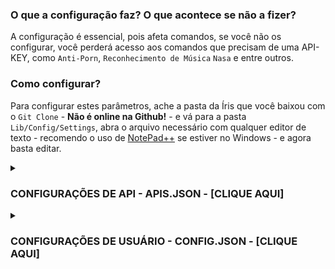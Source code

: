 ### O que a configuração faz? O que acontece se não a fizer?  
  
A configuração é essencial, pois afeta comandos, se você não os configurar, você perderá acesso aos comandos que precisam de uma API-KEY, como `Anti-Porn`, `Reconhecimento de Música` `Nasa` e entre outros.  
  
### Como configurar?  
  
Para configurar estes parâmetros, ache a pasta da Íris que você baixou com o `Git Clone` - **Não é online na Github!** - e vá para a pasta `Lib/Config/Settings`, abra o arquivo necessário com qualquer editor de texto - recomendo o uso de [NotePad++](https://notepad-plus-plus.org/downloads/) se estiver no Windows - e agora basta editar.  
  
<details>  
	<summary><h3>CONFIGURAÇÕES DE API - APIS.JSON - [CLIQUE AQUI]</h3></summary>  
	  
------  
> Você pode obter uma API-KEY após criar uma conta no site requisitado, todos as APIS são gratuitas e não precisam de cartão de crédito ou similares, com exceção da IBM, que pede para verificação de Identidade, mas seu uso segue gratuito após isso.  
>  
> NÃO EDITE OS ARQUIVOS PELO NAVEGADOR!  
>  
------  
> - [Localização da API 1 - API-Flash](https://github.com/KillovSky/iris/blob/main/lib/config/Settings/APIS.json#L27) → Para tirar prints de sites.  
> - [Adquira a KEY API-Flash](https://apiflash.com/dashboard/access_keys)  
------  
> - [Localização da API 2 - RemoveBG](https://github.com/KillovSky/iris/blob/main/lib/config/Settings/APIS.json#L43) → Para criação de stickers sem fundo.  
> - [Adquira a KEY RemoveBG](https://www.remove.bg/pt-br/dashboard#api-key)  
------  
> - [Localização da API 3 - WallHaven](https://github.com/KillovSky/iris/blob/main/lib/config/Settings/APIS.json#L49) → Para Wallpapers.  
> - [Adquira a KEY WallHaven](https://wallhaven.cc/settings/account)  
------  
> - [Localização da API 4 - Deep-AI](https://github.com/KillovSky/iris/blob/main/lib/config/Settings/APIS.json#L15) → Para Anti-Porn, Colorfy e outros.  
> - [Adquira a KEY Deep-AI](https://deepai.org/dashboard/profile)  
------  
> - [Localização da API 5 - The-Movie-Database](https://github.com/KillovSky/iris/blob/main/lib/config/Settings/APIS.json#L46) → Para informações de filmes.  
> - [Adquira a KEY The Movie Database](https://www.themoviedb.org/settings/api)  
------  
> - [Localização da API 6 - ACR-Cloud](https://github.com/KillovSky/iris/blob/main/lib/config/Settings/APIS.json#L5-L7) → Para identificação de música.  
> - [Adquira a KEY ACR-Cloud](https://console.acrcloud.com/avr#/projects/online)  
------  
> - [Localização da API 7 - NEWSAPI](https://github.com/KillovSky/iris/blob/main/lib/config/Settings/APIS.json#L24) → Para Noticias.  
> - [Adquira a KEY NEWSAPI](https://newsapi.org/account)  
------  
> - [Localização da API 8 - IBM-WATSON](https://github.com/KillovSky/iris/blob/main/lib/config/Settings/APIS.json#L10-L12) → Para converter áudio em texto.  
> - [Adquira a KEY IBM-WATSON](https://cloud.ibm.com/catalog/services/speech-to-text)  
------  
> - [Localização da API 9 - HERE](https://github.com/KillovSky/iris/blob/main/lib/config/Settings/APIS.json#L52-L53) → Para informações de mapas.  
> - [Adquira a KEY HERE](https://developer.here.com/projects)  
------  
> - [Localização da API 10 - RAWG](https://github.com/KillovSky/iris/blob/main/lib/config/Settings/APIS.json#L30) → Para informações de jogos.  
> - [Adquira a KEY RAWG](https://rawg.io/@ll0/apikey)  
------  
> - [Localização da API 11 - BRAINSHOP](https://github.com/KillovSky/iris/blob/main/lib/config/Settings/APIS.json#L33-L35) → Para uma I.A de conversa - Opcional.  
> - [Adquira a KEY BRAINSHOP](https://brainshop.ai)  
------  
> - [Localização da API 12 - GOOGLE-MAPS](https://github.com/KillovSky/iris/blob/main/lib/config/Settings/APIS.json#L18) → Para fotos Street-View - Opcional.  
> - [Adquira a KEY GOOGLE-MAPS](https://developers.google.com/maps/documentation/maps-static/get-api-key#get-an-api-key)  
------  
> - [Localização da API 13 - NASA](https://github.com/KillovSky/iris/blob/main/lib/config/Settings/APIS.json#L21) → Para noticias diárias da NASA - Opcional.  
> - [Adquira a KEY NASA](https://api.nasa.gov)  
------  
> - [Localização da API 14 - SIMSIMI](https://github.com/KillovSky/iris/blob/main/lib/config/Settings/APIS.json#L36-L39) → Para ter uma Chat-BOT mais avançada - Opcional.  
> - [Adquira a KEY SIMSIMI](http://developer.simsimi.com/api)  
------  
  
</details>  
  
<details>  
	<summary><h3>CONFIGURAÇÕES DE USUÁRIO - CONFIG.JSON - [CLIQUE AQUI]</h3></summary>  
  
------  
> Todas as configurações são opcionais, exceto `Owner` e `Owner_SECRET_Password`, se você estiver fora do Brasil, `DDI` e `Language` também são importantes.  
>  
------  
> - [Akinator_Win](https://github.com/KillovSky/iris/blob/main/lib/config/Settings/config.json#L2) → É a porcentagem de advinha para que o Akinator chute quem é.  
> - Valores: número  
> - Padrão: 90  
------  
> - [Anti_Flood](https://github.com/KillovSky/iris/blob/main/lib/config/Settings/config.json#L3) → Bloqueia o Spam de comandos, valores muito baixos podem causar ban do WhatsApp.  
> - Valores: número (tempo em segundos)  
> - Padrão: 10  
------  
> - [Auto_Block](https://github.com/KillovSky/iris/blob/main/lib/config/Settings/config.json#L4) → Bloqueia pessoas automaticamente, isso reduz um pouco a velocidade da Íris.  
> - Valores: true, false  
> - Padrão: false  
------  
> - [Auto_Update](https://github.com/KillovSky/iris/blob/main/lib/config/Settings/config.json#L5) → Atualiza a Íris em tempo real sempre que você editar um código.  
> - Valores: true, false  
> - Padrão: false  
------  
> - [Backup_Time](https://github.com/KillovSky/iris/blob/main/lib/config/Settings/config.json#L6) → O tempo entre cada Backup de arquivos importantes.  
> - Valores: número (tempo em minutos)  
> - Padrão: 60  
------  
> - [Block_Calls](https://github.com/KillovSky/iris/blob/main/lib/config/Settings/config.json#L7) → Bloqueia chamadas e quem as efetuar.  
> - Valores: true, false  
> - Padrão: true  
------  
> - [Bomber_Port](https://github.com/KillovSky/iris/blob/main/lib/config/Settings/config.json#L8) → A porta de acesso do Bomber-API, se você tiver problemas ao ligar, mude para uma aleatória, recomendo que seja 4 dígitos.  
> - Valores: número  
> - Padrão: 3000  
------  
> - [Ban_All_Links](https://github.com/KillovSky/iris/blob/main/lib/config/Settings/config.json#L9) → Bane quem mandar quaisquer tipo de link.  
> - Valores: true, false  
> - Padrão: false  
------  
> - [Bot_Commands](https://github.com/KillovSky/iris/blob/main/lib/config/Settings/config.json#L10) → Permite que a Íris rode comandos em si mesma, você também pode fazer isso acessando o WhatsApp dela.  
> - Valores: true, false  
> - Padrão: false  
------  
> - [Canvas_Audio](https://github.com/KillovSky/iris/blob/main/lib/config/Settings/config.json#L11) → Envia um áudio predeterminado sempre que alguém sair ou entrar no grupo.  
> - Valores: true, false  
> - Padrão: false  
------  
> - [Clear_Cache](https://github.com/KillovSky/iris/blob/main/lib/config/Settings/config.json#L12) → Limpa o cache das mensagens após 'x' tempo.  
> - Valores: true, false  
> - Padrão: true  
------  
> - [Filter_Type](https://github.com/KillovSky/iris/blob/main/lib/config/Settings/config.json#L13) → Modos de uso do Anti-Flood.  
> - Valores: 'user', 'chatId'  
> - Padrão: 'chatId'  
------  
> - [Daily_Reward](https://github.com/KillovSky/iris/blob/main/lib/config/Settings/config.json#L13) → A recompensa dos resgates diários de recompensa.  
> - Valores: número  
> - Padrão: 30  
------  
> - [Day_Messages](https://github.com/KillovSky/iris/blob/main/lib/config/Settings/config.json#L13) → Envia mensagens de cumprimento a cada 6 horas.  
> - Valores: true, false  
> - Padrão: false  
------  
> - [DDI](https://github.com/KillovSky/iris/blob/main/lib/config/Settings/config.json#L16-L19) → Bane pessoas com números falsos ou números internacionais.  
> - Valores: array de números  
> - Padrão: ["55", "DDI DOIS - Opcional"]  
------  
> - [Enable_EAS](https://github.com/KillovSky/iris/blob/main/lib/config/Settings/config.json#L20) → Ativa as transmissões de KillovSky no terminal, é útil para receber noticias sobre updates.  
> - Valores: true, false  
> - Padrão: true  
------  
> - [Enable_Backups](https://github.com/KillovSky/iris/blob/main/lib/config/Settings/config.json#L21) → Ativa o Backup de arquivos importantes.  
> - Valores: true, false  
> - Padrão: true  
------  
> - [Fig_FPS](https://github.com/KillovSky/iris/blob/main/lib/config/Settings/config.json#L22) → O FPS dos stickers animados, valores muito altos podem causar erros com o peso.  
> - Valores: número  
> - Padrão: 10  
------  
> - [Iris_Coin](https://github.com/KillovSky/iris/blob/main/lib/config/Settings/config.json#L23) → Quantidade de I'coins ganhas por level e adicional em jogos.  
> - Valores: número  
> - Padrão: 10  
------  
> - [Language](https://github.com/KillovSky/iris/blob/main/lib/config/Settings/config.json#L24) → Linguagem de todos os diálogos, textos e traduções.  
> - Valores: "en", "pt", "es"  
> - Padrão: "pt"  
------  
> - [Max_Backups](https://github.com/KillovSky/iris/blob/main/lib/config/Settings/config.json#L25) → Controla a quantidade de Backups na pasta de Backups.  
> - Valores: número  
> - Padrão: 3  
------  
> - [Max_Characters](https://github.com/KillovSky/iris/blob/main/lib/config/Settings/config.json#L26) → Expulsa quem mandar travas ou textos muito longos.  
> - Valores: número  
> - Padrão: 5000  
------  
> - [Max_Commands](https://github.com/KillovSky/iris/blob/main/lib/config/Settings/config.json#L27) → Define o limite do uso de múltiplos comandos após alguém tentar usar vários em uma mensagem.  
> - Valores: número  
> - Padrão: 2  
------  
> - [Max_Download_Size](https://github.com/KillovSky/iris/blob/main/lib/config/Settings/config.json#L28) → Controla o peso máximo de upload de mídia, não afeta comandos de dono como 'upload'.  
> - Valores: número  
> - Padrão: 16  
------  
> - [Max_Groups](https://github.com/KillovSky/iris/blob/main/lib/config/Settings/config.json#L29) → A quantidade máxima de grupos na Íris, ao passar deste valor, ela saíra até que chegue no valor especificado.  
> - Valores: número  
> - Padrão: 10  
------  
> - [Max_Msg_Cache](https://github.com/KillovSky/iris/blob/main/lib/config/Settings/config.json#L30) → Configura o número de mensagens necessário para a limpeza de cache.  
> - Valores: número  
> - Padrão: 3000  
------  
> - [Max_Revoked](https://github.com/KillovSky/iris/blob/main/lib/config/Settings/config.json#L31) → Quantidade máxima de mensagens revogadas, ao passar o limite, as ultimas da lista serão apagadas.  
> - Valores: número  
> - Padrão: 20  
------  
> - [Min_Steal](https://github.com/KillovSky/iris/blob/main/lib/config/Settings/config.json#L32) → Quantidade mínima de LOOT que os ladrões obtêm no comando 'steal'.  
> - Valores: número  
> - Padrão: 10  
------  
> - [Max_Steal](https://github.com/KillovSky/iris/blob/main/lib/config/Settings/config.json#L33) → Quantidade máxima de LOOT que os ladrões podem obter no 'steal'.  
> - Valores: número  
> - Padrão: 1000  
------  
> - [Steal_Reduce_Limit](https://github.com/KillovSky/iris/blob/main/lib/config/Settings/config.json#L34) → Configura a redução de valores do 'Steal', não use valores abaixo de 1.  
> - Valores: número  
> - Padrão: 3  
------  
> - [Max_Votes](https://github.com/KillovSky/iris/blob/main/lib/config/Settings/config.json#L35) → Quantidade padrão de votos necessários, caso o criador não especifique manualmente.  
> - Valores: número  
> - Padrão: 10  
------  
> - [Max_XP_Earn](https://github.com/KillovSky/iris/blob/main/lib/config/Settings/config.json#L36) → Quantidade máxima de XP que os usuários podem obter no sistema de level.  
> - Valores: número  
> - Padrão: 50  
------  
> - [Steal_Percent_Sucess](https://github.com/KillovSky/iris/blob/main/lib/config/Settings/config.json#L37) → Taxa de sucesso dos comandos de steal.  
> - Valores: número  
> - Padrão: 70  
------  
> - [Min_Membros](https://github.com/KillovSky/iris/blob/main/lib/config/Settings/config.json#L38) → Quantidade mínima de membros que um grupo deve obter para que a Íris permaneça nele.  
> - Valores: número  
> - Padrão: 1  
------  
> - [Min_XP_Earn](https://github.com/KillovSky/iris/blob/main/lib/config/Settings/config.json#L39) → Quantidade mínima de XP que os usuários podem obter no sistema de level.  
> - Valores: número  
> - Padrão: 15  
------  
> - [Minimal_Similarity_Command](https://github.com/KillovSky/iris/blob/main/lib/config/Settings/config.json#L40) → A quantidade mínima de similaridade para a correção de comandos escritos incorretamente.  
> - Valores: número  
> - Padrão: 70  
------  
> - [Moment_Locale](https://github.com/KillovSky/iris/blob/main/lib/config/Settings/config.json#L41) → Configura o local para obter um horário correto.  
> - Valores: [string](https://github.com/moment/moment/tree/develop/locale)  
> - Padrão: "pt_BR"  
------  
> - [Moment_Timezone](https://github.com/KillovSky/iris/blob/main/lib/config/Settings/config.json#L42) → Configura a timezone para obter o horário UTC correto.  
> - Valores: [string](https://en.wikipedia.org/wiki/List_of_tz_database_time_zones)  
> - Padrão: "America/Sao_Paulo"  
------  
> - [Multitasking](https://github.com/KillovSky/iris/blob/main/lib/config/Settings/config.json#L43) → Ao ativar isso, a Íris pode executar múltiplos comandos enviados em apenas uma mensagem.  
> - Valores: true, false  
> - Padrão: false  
------  
> - [Niver_Present](https://github.com/KillovSky/iris/blob/main/lib/config/Settings/config.json#L44) → O valor do presente de aniversario dos usuários em I'coin.  
> - Valores: número  
> - Padrão: 1000  
------  
> - [Owner](https://github.com/KillovSky/iris/blob/main/lib/config/Settings/config.json#L45-L49) → A lista de donos da Íris, pessoas inseridas aqui possuem total controle dos sistemas da Íris.  
> - Valores: array de números com string  
> - Padrão: ["Insira seu número@c.us", "Número 2 - Opcional@c.us", "Não remova o @c.us - 3° Número@c.us"]  
> Example: ["5511987654321@c.us"]  
------  
> - [Hide_Owner_Number](https://github.com/KillovSky/iris/blob/main/lib/config/Settings/config.json#L50) → Oculta o número do dono na maioria dos comandos por segurança.  
> - Valores: true, false  
> - Padrão: false  
------  
> - [Popup](https://github.com/KillovSky/iris/blob/main/lib/config/Settings/config.json#L51) → Ativa as notificações da Íris na sua tela do PC.  
> - Valores: true, false  
> - Padrão: false  
------  
> - [Prefix](https://github.com/KillovSky/iris/blob/main/lib/config/Settings/config.json#L52-L69) → Prefixos da Íris, mensagens que comecem com eles serão detectadas como comandos.  
> - Valores: array de qualquer coisa  
> - Padrão: ["/", "$", "#", ".", "\\", "@", "=", "?", "+", "!", "&", ":", ";", "^", ">", "<"]  
------  
> - [Max_Divider_Win](https://github.com/KillovSky/iris/blob/main/lib/config/Settings/config.json#L70) → Quantidade de redução das perdas e ganhos nos jogos, não configure como abaixo de 1.  
> - Valores: número  
> - Padrão: 3  
------  
> - [Prize_Value_Max](https://github.com/KillovSky/iris/blob/main/lib/config/Settings/config.json#L71) → O premio máximo de alguns jogos como 'Mix'.  
> - Valores: número  
> - Padrão: 200  
------  
> - [Prize_Value_Min](https://github.com/KillovSky/iris/blob/main/lib/config/Settings/config.json#L72) → O premio mínimo de alguns jogos como 'Mix'.  
> - Valores: número  
> - Padrão: 20  
------  
> - [Puppeteer_Wait](https://github.com/KillovSky/iris/blob/main/lib/config/Settings/config.json#L73) → Tempo máximo de espera do puppeteer, após esgotar, a Íris fechará os comandos como CPF forçadamente.  
> - Valores: número (time in milissegundos)  
> - Padrão: 220000  
------  
> - [Search_Results](https://github.com/KillovSky/iris/blob/main/lib/config/Settings/config.json#L75) → Quantidade máxima de resultados no comando 'duck'.  
> - Valores: número  
> - Default: 10  
------  
> - [StartUP_MSGs_Groups](https://github.com/KillovSky/iris/blob/main/lib/config/Settings/config.json#L76) → Se você ativar isto, a Íris avisará que ficou online em todos os grupos.  
> - Valores: true, false  
> - Padrão: false  
------  
> - [Sticker_Author](https://github.com/KillovSky/iris/blob/main/lib/config/Settings/config.json#L77) → Autor padrão dos stickers, se você quiser definir como quem enviar a mensagem, basta não editar.  
> - Valores: string  
> - Padrão: "DONTEDITUSR - DONTEDITGPN"  
------  
> - [Sticker_Pack](https://github.com/KillovSky/iris/blob/main/lib/config/Settings/config.json#L78) → Nome padrão dos packs de sticker.  
> - Valores: string  
> - Padrão: "🔰 MVTZ [https://github.com/anonybrmous] MaaTVZ ⚜️"  
------  
> - [User_Agent](https://github.com/KillovSky/iris/blob/main/lib/config/Settings/config.json#L79) → User-Agent padrão para módulos como 'axios' e outros, útil para evitar bloqueios de U.A na Íris.  
> - Valores: [string](https://www.whatismybrowser.com/guides/the-latest-user-agent/chrome)  
> - Padrão: "Mozilla/5.0 (X11; Linux x86_64) AppleWebKit/537.36 (KHTML, like Gecko) Chrome/100.0.4896.127 Safari/537.36"  
------  
> - [Update_CMDS_On_Boot](https://github.com/KillovSky/iris/blob/main/lib/config/Settings/config.json#L80) → Atualiza a lista de comandos na inicialização, útil para quem sempre cria novos comandos.  
> - Valores: true, false  
> - Padrão: false  
------  
> - [Wait_to_Play](https://github.com/KillovSky/iris/blob/main/lib/config/Settings/config.json#L81) → Tempo de espera para jogar novamente jogos após jogar.  
> - Valores: número (tempo em minutos)  
> - Padrão: 30  
------  
> - [Wait_to_Win](https://github.com/KillovSky/iris/blob/main/lib/config/Settings/config.json#L82) → Tempo de espera de cada ganho de XP.  
> - Valores: número (tempo em minutos)  
> - Padrão: 60  
------  
> - [XP_Difficulty](https://github.com/KillovSky/iris/blob/main/lib/config/Settings/config.json#L83) → Dificuldade do sistema de XP, quanto maior o número, maior é a dificuldade para subir de nivel.  
> - Valores: número  
> - Padrão: 5  
------  
> - [Your_Name](https://github.com/KillovSky/iris/blob/main/lib/config/Settings/config.json#L84) → Nome ou apelido do dono, será usado quando o sticker não puder ser criado com valores padrão, use somente letras normais.  
> - Valores: string  
> - Padrão: "KillovSky"  
------  
> - [Owner_SECRET_Password](https://github.com/KillovSky/iris/blob/main/lib/config/Settings/config.json#L85) → A senha secreta do dono, se você não definir um 'Owner', basta colocar essa senha na mensagem para usar os comandos de dono, NÃO DEIXE A SENHA PADRÃO!  
> - Valores: string  
> - Padrão: "irisBOT@Root"  
------  
  
</details>  